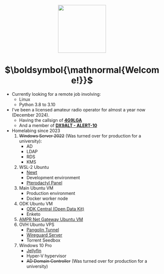 <p align="center"><img align="center" style="padding:0px" height="156px" src="https://i.imgur.com/OvCXqPL.png" /></p>


<h1 align="center">$\boldsymbol{\mathnormal{Welcome!}}$</h1>

- Currently looking for a remote job involving:
    - Linux
    - Python 3.8 to 3.10
- I've been a licensed amateur radio operator for almost a year now (December 2024).
  - Having the callsign of [**4G9LGA**](https://radioid.net/database/view?callsign=4G9LGA)
  - And a member of [**DX9ALT - ALERT-10**](https://www.facebook.com/alert10inc.official.ph)
- Homelabing since 2023
    1. ~~Windows Server 2022~~ (Was turned over for production for a university):
        - AD
        - LDAP
        - RDS
        - KMS
    2. WSL-2 Ubuntu
        - [Newt](https://github.com/fosrl/newt)
        - Development environment
        - [Pterodactyl Panel](https://github.com/pterodactyl/panel)
    3. Main Ubuntu VM
        - Production environment
        - Docker worker node
    4. ODK Ubuntu VM
        - [ODK Central (Open Data Kit)](https://github.com/getodk/central)
        - Enketo
    5. [AMPR Net Gateway Ubuntu VM](https://www.qsl.net/aa3eu/AMPRnet.htm)
    6. OVH Ubuntu VPS
        - [Pangolin Tunnel](https://github.com/fosrl/pangolin)
        - [Wireguard Server](https://github.com/WireGuard)
        - Torrent Seedbox
    7. Windows 10 Pro
        - [Jellyfin](https://github.com/jellyfin/jellyfin)
        - Hyper-V hypervisor
        - ~~AD Domain Controller~~ (Was turned over for production for a university)
